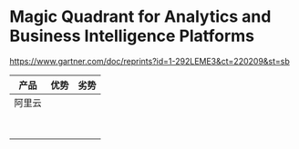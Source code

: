 # Magic Quadrant for Analytics and Business Intelligence Platforms

https://www.gartner.com/doc/reprints?id=1-292LEME3&ct=220209&st=sb

| 产品   | 优势 | 劣势 |
| ------ | ---- | ---- |
| 阿里云 |      |      |
|        |      |      |
|        |      |      |
|        |      |      |
|        |      |      |
|        |      |      |
|        |      |      |
|        |      |      |
|        |      |      |

